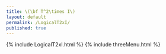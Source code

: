 ```yaml
---
title: \(\bf T^2\times I\)
layout: default
permalink: /LogicalT2xI/
published: true
---
```


{% include LogicalT2xI.html %}
{% include threeMenu.html %}
